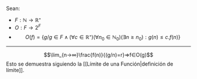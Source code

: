 Sean:
- $F:ℕ→ℝ⁺$ 
- $O: F→2^F$
- $$O(f)=\{g/g∈F∧(∀c∈ℝ⁺)(∀n_0∈ℕ_0)(∃n≥n_0):g(n)≤c.f(n)\}$$
***
$$\lim_{n->∞}\frac{f(n)}{(g/n)=r}⇒f∈O(g)$$
Esto se demuestra siguiendo la [[Límite de una Función|definición de límite]].